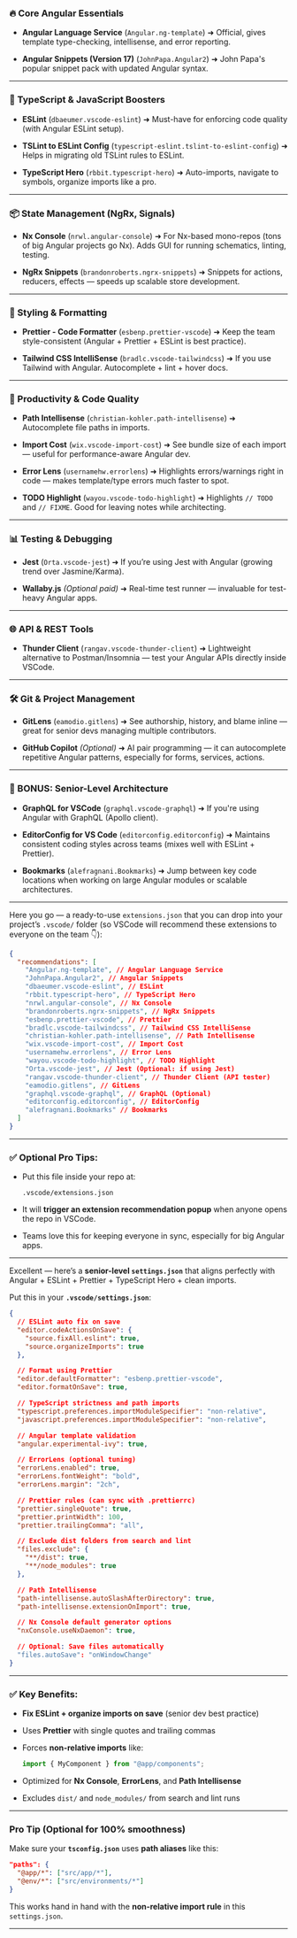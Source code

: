 ### 🔥 Core Angular Essentials

- **Angular Language Service** (`Angular.ng-template`)
  ➜ Official, gives template type-checking, intellisense, and error reporting.

- **Angular Snippets (Version 17)** (`JohnPapa.Angular2`)
  ➜ John Papa's popular snippet pack with updated Angular syntax.

---

### 🎯 TypeScript & JavaScript Boosters

- **ESLint** (`dbaeumer.vscode-eslint`)
  ➜ Must-have for enforcing code quality (with Angular ESLint setup).

- **TSLint to ESLint Config** (`typescript-eslint.tslint-to-eslint-config`)
  ➜ Helps in migrating old TSLint rules to ESLint.

- **TypeScript Hero** (`rbbit.typescript-hero`)
  ➜ Auto-imports, navigate to symbols, organize imports like a pro.

---

### 📦 State Management (NgRx, Signals)

- **Nx Console** (`nrwl.angular-console`)
  ➜ For Nx-based mono-repos (tons of big Angular projects go Nx). Adds GUI for running schematics, linting, testing.

- **NgRx Snippets** (`brandonroberts.ngrx-snippets`)
  ➜ Snippets for actions, reducers, effects — speeds up scalable store development.

---

### 💅 Styling & Formatting

- **Prettier - Code Formatter** (`esbenp.prettier-vscode`)
  ➜ Keep the team style-consistent (Angular + Prettier + ESLint is best practice).

- **Tailwind CSS IntelliSense** (`bradlc.vscode-tailwindcss`)
  ➜ If you use Tailwind with Angular. Autocomplete + lint + hover docs.

---

### 🚀 Productivity & Code Quality

- **Path Intellisense** (`christian-kohler.path-intellisense`)
  ➜ Autocomplete file paths in imports.

- **Import Cost** (`wix.vscode-import-cost`)
  ➜ See bundle size of each import — useful for performance-aware Angular dev.

- **Error Lens** (`usernamehw.errorlens`)
  ➜ Highlights errors/warnings right in code — makes template/type errors much faster to spot.

- **TODO Highlight** (`wayou.vscode-todo-highlight`)
  ➜ Highlights `// TODO` and `// FIXME`. Good for leaving notes while architecting.

---

### 📊 Testing & Debugging

- **Jest** (`Orta.vscode-jest`)
  ➜ If you’re using Jest with Angular (growing trend over Jasmine/Karma).

- **Wallaby.js** _(Optional paid)_
  ➜ Real-time test runner — invaluable for test-heavy Angular apps.

---

### 🌐 API & REST Tools

- **Thunder Client** (`rangav.vscode-thunder-client`)
  ➜ Lightweight alternative to Postman/Insomnia — test your Angular APIs directly inside VSCode.

---

### 🛠️ Git & Project Management

- **GitLens** (`eamodio.gitlens`)
  ➜ See authorship, history, and blame inline — great for senior devs managing multiple contributors.

- **GitHub Copilot** _(Optional)_
  ➜ AI pair programming — it can autocomplete repetitive Angular patterns, especially for forms, services, actions.

---

### 👑 BONUS: Senior-Level Architecture

- **GraphQL for VSCode** (`graphql.vscode-graphql`)
  ➜ If you're using Angular with GraphQL (Apollo client).

- **EditorConfig for VS Code** (`editorconfig.editorconfig`)
  ➜ Maintains consistent coding styles across teams (mixes well with ESLint + Prettier).

- **Bookmarks** (`alefragnani.Bookmarks`)
  ➜ Jump between key code locations when working on large Angular modules or scalable architectures.

---

Here you go — a ready-to-use `extensions.json` that you can drop into your project’s `.vscode/` folder (so VSCode will recommend these extensions to everyone on the team 👇):

```json
{
  "recommendations": [
    "Angular.ng-template", // Angular Language Service
    "JohnPapa.Angular2", // Angular Snippets
    "dbaeumer.vscode-eslint", // ESLint
    "rbbit.typescript-hero", // TypeScript Hero
    "nrwl.angular-console", // Nx Console
    "brandonroberts.ngrx-snippets", // NgRx Snippets
    "esbenp.prettier-vscode", // Prettier
    "bradlc.vscode-tailwindcss", // Tailwind CSS IntelliSense
    "christian-kohler.path-intellisense", // Path Intellisense
    "wix.vscode-import-cost", // Import Cost
    "usernamehw.errorlens", // Error Lens
    "wayou.vscode-todo-highlight", // TODO Highlight
    "Orta.vscode-jest", // Jest (Optional: if using Jest)
    "rangav.vscode-thunder-client", // Thunder Client (API tester)
    "eamodio.gitlens", // GitLens
    "graphql.vscode-graphql", // GraphQL (Optional)
    "editorconfig.editorconfig", // EditorConfig
    "alefragnani.Bookmarks" // Bookmarks
  ]
}
```

---

### ✅ Optional Pro Tips:

- Put this file inside your repo at:

  ```
  .vscode/extensions.json
  ```

- It will **trigger an extension recommendation popup** when anyone opens the repo in VSCode.
- Teams love this for keeping everyone in sync, especially for big Angular apps.

---

Excellent — here’s a **senior-level `settings.json`** that aligns perfectly with Angular + ESLint + Prettier + TypeScript Hero + clean imports.

Put this in your **`.vscode/settings.json`**:

```json
{
  // ESLint auto fix on save
  "editor.codeActionsOnSave": {
    "source.fixAll.eslint": true,
    "source.organizeImports": true
  },

  // Format using Prettier
  "editor.defaultFormatter": "esbenp.prettier-vscode",
  "editor.formatOnSave": true,

  // TypeScript strictness and path imports
  "typescript.preferences.importModuleSpecifier": "non-relative",
  "javascript.preferences.importModuleSpecifier": "non-relative",

  // Angular template validation
  "angular.experimental-ivy": true,

  // ErrorLens (optional tuning)
  "errorLens.enabled": true,
  "errorLens.fontWeight": "bold",
  "errorLens.margin": "2ch",

  // Prettier rules (can sync with .prettierrc)
  "prettier.singleQuote": true,
  "prettier.printWidth": 100,
  "prettier.trailingComma": "all",

  // Exclude dist folders from search and lint
  "files.exclude": {
    "**/dist": true,
    "**/node_modules": true
  },

  // Path Intellisense
  "path-intellisense.autoSlashAfterDirectory": true,
  "path-intellisense.extensionOnImport": true,

  // Nx Console default generator options
  "nxConsole.useNxDaemon": true,

  // Optional: Save files automatically
  "files.autoSave": "onWindowChange"
}
```

---

### ✅ Key Benefits:

- **Fix ESLint + organize imports on save** (senior dev best practice)
- Uses **Prettier** with single quotes and trailing commas
- Forces **non-relative imports** like:

  ```typescript
  import { MyComponent } from "@app/components";
  ```

- Optimized for **Nx Console**, **ErrorLens**, and **Path Intellisense**
- Excludes `dist/` and `node_modules/` from search and lint runs

---

### Pro Tip (Optional for 100% smoothness)

Make sure your **`tsconfig.json`** uses **path aliases** like this:

```json
"paths": {
  "@app/*": ["src/app/*"],
  "@env/*": ["src/environments/*"]
}
```

This works hand in hand with the **non-relative import rule** in this `settings.json`.

---
